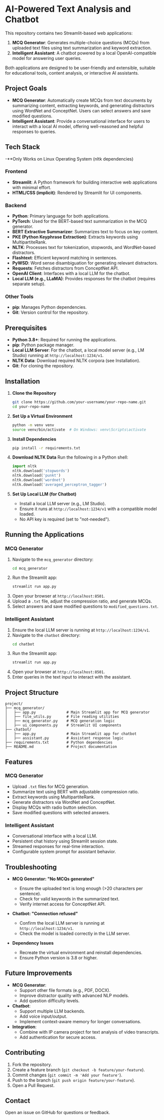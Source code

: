 # AI-Powered Text Analysis and Chatbot

This repository contains two Streamlit-based web applications:
1. **MCQ Generator**: Generates multiple-choice questions (MCQs) from uploaded text files using text summarization and keyword extraction.
2. **Intelligent Assistant**: A chatbot powered by a local OpenAI-compatible model for answering user queries.

Both applications are designed to be user-friendly and extensible, suitable for educational tools, content analysis, or interactive AI assistants.

## Project Goals

- **MCQ Generator**: Automatically create MCQs from text documents by summarizing content, extracting keywords, and generating distractors using WordNet and ConceptNet. Users can select answers and save modified questions.
- **Intelligent Assistant**: Provide a conversational interface for users to interact with a local AI model, offering well-reasoned and helpful responses to queries.

## Tech Stack

-**Only Works on Linux Operating System (nltk dependencies)

### Frontend
- **Streamlit**: A Python framework for building interactive web applications with minimal effort.
- **HTML/CSS (implicit)**: Rendered by Streamlit for UI components.

### Backend
- **Python**: Primary language for both applications.
- **PyTorch**: Used for the BERT-based text summarization in the MCQ generator.
- **BERT Extractive Summarizer**: Summarizes text to focus on key content.
- **PKE (Python Keyphrase Extraction)**: Extracts keywords using MultipartiteRank.
- **NLTK**: Processes text for tokenization, stopwords, and WordNet-based distractors.
- **Flashtext**: Efficient keyword matching in sentences.
- **PyWSD**: Word sense disambiguation for generating relevant distractors.
- **Requests**: Fetches distractors from ConceptNet API.
- **OpenAI Client**: Interfaces with a local LLM for the chatbot.
- **Local LLM (e.g., LLaMA)**: Provides responses for the chatbot (requires separate setup).

### Other Tools
- **pip**: Manages Python dependencies.
- **Git**: Version control for the repository.

## Prerequisites

- **Python 3.8+**: Required for running the applications.
- **pip**: Python package manager.
- **Local LLM Server**: For the chatbot, a local model server (e.g., LM Studio) running at `http://localhost:1234/v1`.
- **NLTK Data**: Download required NLTK corpora (see Installation).
- **Git**: For cloning the repository.

## Installation

1. **Clone the Repository**
   ```bash
   git clone https://github.com/your-username/your-repo-name.git
   cd your-repo-name
   ```

2. **Set Up a Virtual Environment**
   ```bash
   python -m venv venv
   source venv/bin/activate  # On Windows: venv\Scripts\activate
   ```

3. **Install Dependencies**
   ```bash
   pip install -r requirements.txt
   ```

4. **Download NLTK Data**
   Run the following in a Python shell:
   ```python
   import nltk
   nltk.download('stopwords')
   nltk.download('punkt')
   nltk.download('wordnet')
   nltk.download('averaged_perceptron_tagger')
   ```

5. **Set Up Local LLM (for Chatbot)**
   - Install a local LLM server (e.g., LM Studio).
   - Ensure it runs at `http://localhost:1234/v1` with a compatible model loaded.
   - No API key is required (set to "not-needed").

## Running the Applications

### MCQ Generator
1. Navigate to the `mcq_generator` directory:
   ```bash
   cd mcq_generator
   ```
2. Run the Streamlit app:
   ```bash
   streamlit run app.py
   ```
3. Open your browser at `http://localhost:8501`.
4. Upload a `.txt` file, adjust the compression ratio, and generate MCQs.
5. Select answers and save modified questions to `modified_questions.txt`.

### Intelligent Assistant
1. Ensure the local LLM server is running at `http://localhost:1234/v1`.
2. Navigate to the `chatbot` directory:
   ```bash
   cd chatbot
   ```
3. Run the Streamlit app:
   ```bash
   streamlit run app.py
   ```
4. Open your browser at `http://localhost:8501`.
5. Enter queries in the text input to interact with the assistant.

## Project Structure

```
project/
├── mcq_generator/
│   ├── app.py              # Main Streamlit app for MCQ generator
│   ├── file_utils.py       # File reading utilities
│   ├── mcq_generator.py    # MCQ generation logic
│   ├── ui_components.py    # Streamlit UI components
├── chatbot/
│   ├── app.py              # Main Streamlit app for chatbot
│   ├── assistant.py        # Assistant response logic
├── requirements.txt        # Python dependencies
├── README.md               # Project documentation
```

## Features

### MCQ Generator
- Upload `.txt` files for MCQ generation.
- Summarize text using BERT with adjustable compression ratio.
- Extract keywords using MultipartiteRank.
- Generate distractors via WordNet and ConceptNet.
- Display MCQs with radio button selection.
- Save modified questions with selected answers.

### Intelligent Assistant
- Conversational interface with a local LLM.
- Persistent chat history using Streamlit session state.
- Streamed responses for real-time interaction.
- Configurable system prompt for assistant behavior.

## Troubleshooting

- **MCQ Generator: "No MCQs generated"**
  - Ensure the uploaded text is long enough (>20 characters per sentence).
  - Check for valid keywords in the summarized text.
  - Verify internet access for ConceptNet API.

- **Chatbot: "Connection refused"**
  - Confirm the local LLM server is running at `http://localhost:1234/v1`.
  - Check the model is loaded correctly in the LLM server.

- **Dependency Issues**
  - Recreate the virtual environment and reinstall dependencies.
  - Ensure Python version is 3.8 or higher.

## Future Improvements

- **MCQ Generator**:
  - Support other file formats (e.g., PDF, DOCX).
  - Improve distractor quality with advanced NLP models.
  - Add question difficulty levels.
- **Chatbot**:
  - Support multiple LLM backends.
  - Add voice input/output.
  - Implement context-aware memory for longer conversations.
- **Integration**:
  - Combine with IP camera project for text analysis of video transcripts.
  - Add authentication for secure access.

## Contributing

1. Fork the repository.
2. Create a feature branch (`git checkout -b feature/your-feature`).
3. Commit changes (`git commit -m 'Add your feature'`).
4. Push to the branch (`git push origin feature/your-feature`).
5. Open a Pull Request.



## Contact

Open an issue on GitHub for questions or feedback.
